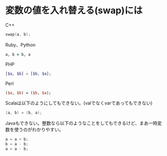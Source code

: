 # 変数の値を入れ替える(swap)には

C++

```cpp
swap(a, b);
```

Ruby、Python

```ruby
a, b = b, a
```

PHP

```php
[$a, $b] = [$b, $a];
```

Perl

```perl
($a, $b) = ($b, $a);
```

Scalaは以下のようにしてもできない。(valでなくvarであってもできない)

```scala
(a, b) = (b, a);
```

Javaもできない。整数なら以下のようなことをしてもできるけど、まあ一時変数を使うのがわかりやすい。

```java
a = a + b;
b = a - b;
a = a - b;
```


